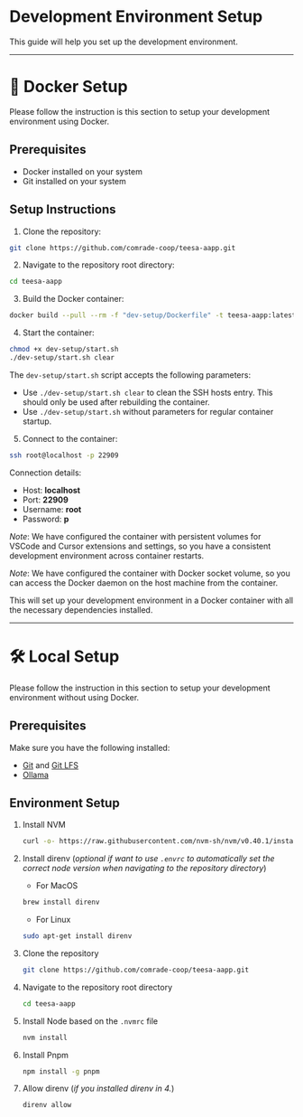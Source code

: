 # Development Environment Setup

This guide will help you set up the development environment.

---


# 🐳 Docker Setup

Please follow the instruction is this section to setup your development environment using Docker.

## Prerequisites

- Docker installed on your system
- Git installed on your system

## Setup Instructions

1. Clone the repository:
```bash
git clone https://github.com/comrade-coop/teesa-aapp.git
```

2. Navigate to the repository root directory:
```bash
cd teesa-aapp
```

3. Build the Docker container:
```bash
docker build --pull --rm -f "dev-setup/Dockerfile" -t teesa-aapp:latest .
```

4. Start the container:
```bash
chmod +x dev-setup/start.sh
./dev-setup/start.sh clear
```

The `dev-setup/start.sh` script accepts the following parameters:
- Use `./dev-setup/start.sh clear` to clean the SSH hosts entry. This should only be used after rebuilding the container.
- Use `./dev-setup/start.sh` without parameters for regular container startup.

5. Connect to the container:
```bash
ssh root@localhost -p 22909
```

Connection details:
- Host: **localhost**
- Port: **22909**
- Username: **root**
- Password: **p**

*Note*: We have configured the container with persistent volumes for VSCode and Cursor extensions and settings, so you have a consistent development environment across container restarts.

*Note*: We have configured the container with Docker socket volume, so you can access the Docker daemon on the host machine from the container.

This will set up your development environment in a Docker container with all the necessary dependencies installed.


---


# 🛠️ Local Setup

Please follow the instruction in this section to setup your development environment without using Docker.

## Prerequisites

Make sure you have the following installed:
- [Git](https://git-scm.com/) and [Git LFS](https://git-lfs.com/)
- [Ollama](https://ollama.com)

## Environment Setup

1. Install NVM
   ```bash
   curl -o- https://raw.githubusercontent.com/nvm-sh/nvm/v0.40.1/install.sh | bash
   ```

4. Install direnv (*optional if want to use `.envrc` to automatically set the correct node version when navigating to the repository directory*)
   - For MacOS
   ```bash
   brew install direnv
   ```
   - For Linux
   ```bash
   sudo apt-get install direnv
   ```

5. Clone the repository
   ```bash
   git clone https://github.com/comrade-coop/teesa-aapp.git
   ```

6. Navigate to the repository root directory
   ```bash
   cd teesa-aapp
   ```

7. Install Node based on the `.nvmrc` file
   ```bash
   nvm install
   ```

8. Install Pnpm
   ```bash
   npm install -g pnpm
   ```

9. Allow direnv (*if you installed direnv in 4.*)
   ```bash
   direnv allow
   ```